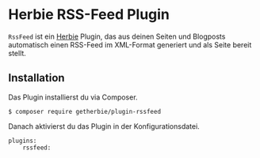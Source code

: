 Herbie RSS-Feed Plugin
======================

`RssFeed` ist ein [Herbie](http://github.com/getherbie/herbie) Plugin, das aus deinen Seiten und Blogposts automatisch
einen RSS-Feed im XML-Format generiert und als Seite bereit stellt.


Installation
-------------

Das Plugin installierst du via Composer.

	$ composer require getherbie/plugin-rssfeed

Danach aktivierst du das Plugin in der Konfigurationsdatei.

    plugins:
        rssfeed:


